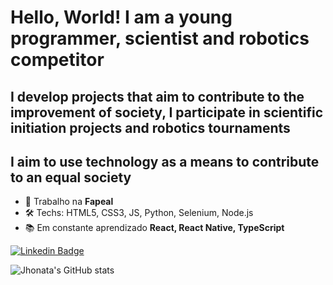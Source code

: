 # Hello, World! I am a young programmer, scientist and robotics competitor
## I develop projects that aim to contribute to the improvement of society, I participate in scientific initiation projects and robotics tournaments
## I aim to use technology as a means to contribute to an equal society

- 🚀 Trabalho na **Fapeal**
- 🛠 Techs: HTML5, CSS3, JS, Python, Selenium, Node.js 
- 📚 Em constante aprendizado **React, React Native, TypeScript**

<a href="https://www.linkedin.com/in/jhonata-augusto/" rel="follow"><img src="https://avatars.githubusercontent.com/u/63427313?s=460&u=de9045b345c0c0a93799b4d3d4137e49a6291bfc&v=4" alt="Linkedin Badge" data-canonical-src="https://img.shields.io/badge/-LinkedIn-blue?style=for-the-badge&amp;logo=Linkedin&amp;logoColor=white&amp;link=https:https://www.linkedin.com/in/jhonata-augusto-2301541b5/" style="max-width:100%;"></a>

![Jhonata's GitHub stats](https://github-readme-stats.vercel.app/api?username=JhonataAugust0&show_icons=true&theme=dark)

